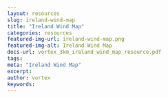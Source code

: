 ```yaml
---
layout: resources
slug: ireland-wind-map
title: "Ireland Wind Map"
categories: resources
featured-img-url: ireland-wind-map.png
featured-img-alt: Ireland Wind Map
docs-url: vortex_3km_ireland_wind_map_resource.pdf
tags:
meta: "Ireland Wind Map"
excerpt: 
author: vortex
keywords: 
---
```

